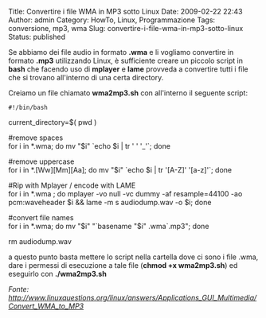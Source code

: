 Title: Convertire i file WMA in MP3 sotto Linux
Date: 2009-02-22 22:43
Author: admin
Category: HowTo, Linux, Programmazione
Tags: conversione, mp3, wma
Slug: convertire-i-file-wma-in-mp3-sotto-linux
Status: published

Se abbiamo dei file audio in formato **.wma** e li vogliamo convertire
in formato **.mp3** utilizzando Linux, è sufficiente creare un piccolo
script in **bash** che facendo uso di **mplayer** e **lame** provveda a
convertire tutti i file che si trovano all'interno di una certa
directory.

Creiamo un file chiamato **wma2mp3.sh** con all'interno il seguente
script:

`#!/bin/bash`

current\_directory=\$( pwd )

\#remove spaces  
for i in \*.wma; do mv "\$i" \`echo \$i | tr ' ' '\_'\`; done

\#remove uppercase  
for i in \*.\[Ww\]\[Mm\]\[Aa\]; do mv "\$i" \`echo \$i | tr '\[A-Z\]'
'\[a-z\]'\`; done

\#Rip with Mplayer / encode with LAME  
for i in \*.wma ; do mplayer -vo null -vc dummy -af resample=44100 -ao
pcm:waveheader \$i && lame -m s audiodump.wav -o \$i; done

\#convert file names  
for i in \*.wma; do mv "\$i" "\`basename "\$i" .wma\`.mp3"; done

rm audiodump.wav  
</code>

a questo punto basta mettere lo script nella cartella dove ci sono i
file .wma, dare i permessi di esecuzione a tale file (**chmod +x
wma2mp3.sh**) ed eseguirlo con **./wma2mp3.sh**

*Fonte:
<http://www.linuxquestions.org/linux/answers/Applications_GUI_Multimedia/Convert_WMA_to_MP3>*
